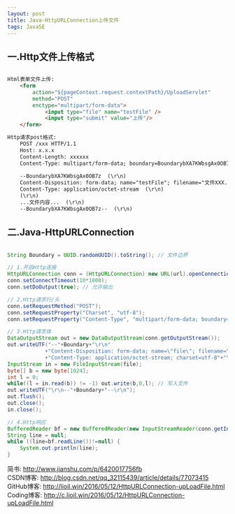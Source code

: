 ```yaml
---
layout: post
title: Java-HttpURLConnection上传文件
tags: JavaSE
---
```

## 一.Http文件上传格式

```html

Html表单文件上传:
	<form 
		action="${pageContext.request.contextPath}/UploadServlet" 
		method="POST"
		enctype="multipart/form-data">				
			<input type="file" name="testFile" />
			<input type="submit" value="上传"/>
	</form>

Http请求post格式:
	POST /xxx HTTP/1.1
	Host: x.x.x
	Content-Length: xxxxxx
	Content-Type: multipart/form-data; boundary=BoundarybXA7KWbsgAx0OB7z
	
	--BoundarybXA7KWbsgAx0OB7z  (\r\n)
	Content-Disposition: form-data; name="testFile"; filename="文件XXX.zip"  (\r\n)
	Content-Type: application/octet-stream  (\r\n)
	(\r\n)
	...文件内容...  (\r\n)
	--BoundarybXA7KWbsgAx0OB7z--  (\r\n)

```

## 二.Java-HttpURLConnection

```java

String Boundary = UUID.randomUUID().toString(); // 文件边界

// 1.开启Http连接
HttpURLConnection conn = (HttpURLConnection) new URL(url).openConnection();
conn.setConnectTimeout(10*1000);
conn.setDoOutput(true); // 允许输出

// 2.Http请求行/头
conn.setRequestMethod("POST");
conn.setRequestProperty("Charset", "utf-8");
conn.setRequestProperty("Content-Type", "multipart/form-data; boundary="+Boundary);

// 3.Http请求体
DataOutputStream out = new DataOutputStream(conn.getOutputStream());
out.writeUTF("--"+Boundary+"\r\n"
			+"Content-Disposition: form-data; name=\"file\"; filename=\"filename\"\r\n"
			+"Content-Type: application/octet-stream; charset=utf-8"+"\r\n\r\n");
InputStream in = new FileInputStream(file);
byte[] b = new byte[1024];
int l = 0;
while((l = in.read(b)) != -1) out.write(b,0,l); // 写入文件
out.writeUTF("\r\n--"+Boundary+"--\r\n");
out.flush();
out.close();
in.close();

// 4.Http响应
BufferedReader bf = new BufferedReader(new InputStreamReader(conn.getInputStream(),"utf-8"));
String line = null;
while ((line=bf.readLine())!=null) {
	System.out.println(line);
}

```

简书: http://www.jianshu.com/p/6420017756fb   
CSDN博客: http://blog.csdn.net/qq_32115439/article/details/77073415   
GitHub博客: http://lioil.win/2016/05/12/HttpURLConnection-upLoadFile.html   
Coding博客: http://c.lioil.win/2016/05/12/HttpURLConnection-upLoadFile.html